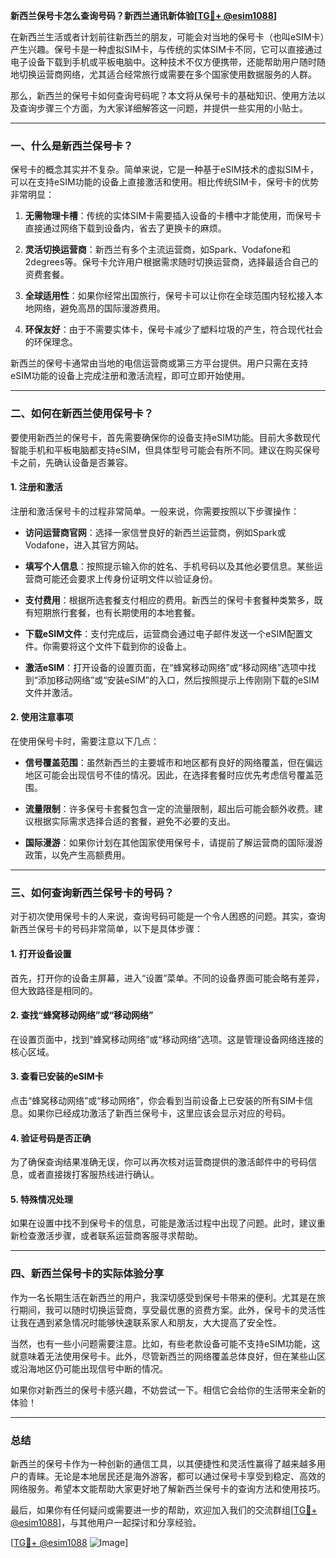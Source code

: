 **新西兰保号卡怎么查询号码？新西兰通讯新体验[[TG💪+ @esim1088](https://t.me/s/esim1088)]**

在新西兰生活或者计划前往新西兰的朋友，可能会对当地的保号卡（也叫eSIM卡）产生兴趣。保号卡是一种虚拟SIM卡，与传统的实体SIM卡不同，它可以直接通过电子设备下载到手机或平板电脑中。这种技术不仅方便携带，还能帮助用户随时随地切换运营商网络，尤其适合经常旅行或需要在多个国家使用数据服务的人群。

那么，新西兰的保号卡如何查询号码呢？本文将从保号卡的基础知识、使用方法以及查询步骤三个方面，为大家详细解答这一问题，并提供一些实用的小贴士。

---

### 一、什么是新西兰保号卡？

保号卡的概念其实并不复杂。简单来说，它是一种基于eSIM技术的虚拟SIM卡，可以在支持eSIM功能的设备上直接激活和使用。相比传统SIM卡，保号卡的优势非常明显：

1. **无需物理卡槽**：传统的实体SIM卡需要插入设备的卡槽中才能使用，而保号卡直接通过网络下载到设备内，省去了更换卡的麻烦。
   
2. **灵活切换运营商**：新西兰有多个主流运营商，如Spark、Vodafone和2degrees等。保号卡允许用户根据需求随时切换运营商，选择最适合自己的资费套餐。

3. **全球适用性**：如果你经常出国旅行，保号卡可以让你在全球范围内轻松接入本地网络，避免高昂的国际漫游费用。

4. **环保友好**：由于不需要实体卡，保号卡减少了塑料垃圾的产生，符合现代社会的环保理念。

新西兰的保号卡通常由当地的电信运营商或第三方平台提供。用户只需在支持eSIM功能的设备上完成注册和激活流程，即可立即开始使用。

---

### 二、如何在新西兰使用保号卡？

要使用新西兰的保号卡，首先需要确保你的设备支持eSIM功能。目前大多数现代智能手机和平板电脑都支持eSIM，但具体型号可能会有所不同。建议在购买保号卡之前，先确认设备是否兼容。

#### 1. 注册和激活

注册和激活保号卡的过程非常简单。一般来说，你需要按照以下步骤操作：

- **访问运营商官网**：选择一家信誉良好的新西兰运营商，例如Spark或Vodafone，进入其官方网站。
  
- **填写个人信息**：按照提示输入你的姓名、手机号码以及其他必要信息。某些运营商可能还会要求上传身份证明文件以验证身份。

- **支付费用**：根据所选套餐支付相应的费用。新西兰的保号卡套餐种类繁多，既有短期旅行套餐，也有长期使用的本地套餐。

- **下载eSIM文件**：支付完成后，运营商会通过电子邮件发送一个eSIM配置文件。你需要将这个文件下载到你的设备上。

- **激活eSIM**：打开设备的设置页面，在“蜂窝移动网络”或“移动网络”选项中找到“添加移动网络”或“安装eSIM”的入口，然后按照提示上传刚刚下载的eSIM文件并激活。

#### 2. 使用注意事项

在使用保号卡时，需要注意以下几点：

- **信号覆盖范围**：虽然新西兰的主要城市和地区都有良好的网络覆盖，但在偏远地区可能会出现信号不佳的情况。因此，在选择套餐时应优先考虑信号覆盖范围。

- **流量限制**：许多保号卡套餐包含一定的流量限制，超出后可能会额外收费。建议根据实际需求选择合适的套餐，避免不必要的支出。

- **国际漫游**：如果你计划在其他国家使用保号卡，请提前了解运营商的国际漫游政策，以免产生高额费用。

---

### 三、如何查询新西兰保号卡的号码？

对于初次使用保号卡的人来说，查询号码可能是一个令人困惑的问题。其实，查询新西兰保号卡的号码非常简单，以下是具体步骤：

#### 1. 打开设备设置

首先，打开你的设备主屏幕，进入“设置”菜单。不同的设备界面可能会略有差异，但大致路径是相同的。

#### 2. 查找“蜂窝移动网络”或“移动网络”

在设置页面中，找到“蜂窝移动网络”或“移动网络”选项。这是管理设备网络连接的核心区域。

#### 3. 查看已安装的eSIM卡

点击“蜂窝移动网络”或“移动网络”，你会看到当前设备上已安装的所有SIM卡信息。如果你已经成功激活了新西兰保号卡，这里应该会显示对应的号码。

#### 4. 验证号码是否正确

为了确保查询结果准确无误，你可以再次核对运营商提供的激活邮件中的号码信息，或者直接拨打客服热线进行确认。

#### 5. 特殊情况处理

如果在设置中找不到保号卡的信息，可能是激活过程中出现了问题。此时，建议重新检查激活步骤，或者联系运营商客服寻求帮助。

---

### 四、新西兰保号卡的实际体验分享

作为一名长期生活在新西兰的用户，我深切感受到保号卡带来的便利。尤其是在旅行期间，我可以随时切换运营商，享受最优惠的资费方案。此外，保号卡的灵活性让我在遇到紧急情况时能够快速联系家人和朋友，大大提高了安全性。

当然，也有一些小问题需要注意。比如，有些老款设备可能不支持eSIM功能，这就意味着无法使用保号卡。此外，尽管新西兰的网络覆盖总体良好，但在某些山区或沿海地区仍可能出现信号中断的情况。

如果你对新西兰的保号卡感兴趣，不妨尝试一下。相信它会给你的生活带来全新的体验！

---

### 总结

新西兰的保号卡作为一种创新的通信工具，以其便捷性和灵活性赢得了越来越多用户的青睐。无论是本地居民还是海外游客，都可以通过保号卡享受到稳定、高效的网络服务。希望本文能帮助大家更好地了解新西兰保号卡的查询方法和使用技巧。

最后，如果你有任何疑问或需要进一步的帮助，欢迎加入我们的交流群组[[TG💪+ @esim1088](https://t.me/s/esim1088)]，与其他用户一起探讨和分享经验。

[[TG💪+ @esim1088](https://t.me/s/esim1088) ![Image](https://i.postimg.cc/4NQfJmqS/Snipaste-2025-05-13-00-14-12.png)]